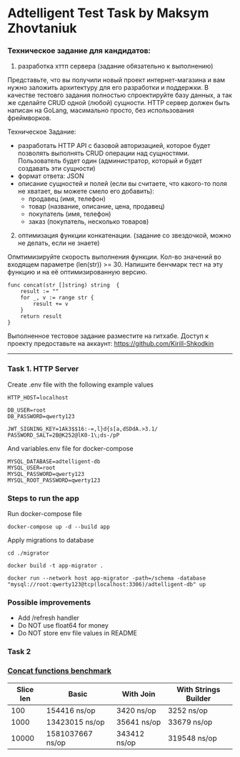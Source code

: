 # Adtelligent Test Task by Maksym Zhovtaniuk

### Техническое задание для кандидатов:

1. разработка хттп сервера (задание обязательно к выполнению)

Представьте, что вы получили новый проект интернет-магазина и вам нужно заложить архитектуру для его разработки и
поддержки. В качестве тестовго задания полностью спроектируйте базу данных, а так же сделайте CRUD одной (любой)
сущности. HTTP сервер должен быть написан на GoLang, масимально просто, без использования фреймворков.

Техническое Задание:

- разработать HTTP API с базовой авторизацией, которое будет позволять выполнять CRUD операции над сущностями.
  Пользователь будет один (администратор, который и будет создавать эти сущности)
- формат ответа: JSON
- описание сущностей и полей (если вы считаете, что какого-то поля не хватает, вы можете смело его добавить):
    - продавец (имя, телефон)
    - товар (название, описание, цена, продавец)
    - покупатель (имя, телефон)
    - заказ (покупатель, несколько товаров)


2. оптимизация функции конкатенации. (задание со звездочкой, можно не делать, если не знаете)

Опмтимизируйте скорость выполнения функции. Кол-во значений во входящем параметре (len(str)) >= 30.
Напишите бенчмарк тест на эту функцию и на её оптимизированную версию.

```
func concat(str []string) string  {
    result := ""
    for _, v := range str {
        result += v
    }
    return result
}
```

Выполненное тестовое задание разместите на гитхабе.
Доступ к проекту предоставьте на аккаунт: https://github.com/Kirill-Shkodkin

---

### Task 1. HTTP Server

Create .env file with the following example values
```dotenv
HTTP_HOST=localhost

DB_USER=root
DB_PASSWORD=qwerty123

JWT_SIGNING_KEY=1Ak3$$16:-=,l}d{s[a,dSDdA.>3.1/
PASSWORD_SALT=2B@K252@lK0-1\;ds-/pP
```

And variables.env file for docker-compose 
```dotenv
MYSQL_DATABASE=adtelligent-db
MYSQL_USER=root
MYSQL_PASSWORD=qwerty123
MYSQL_ROOT_PASSWORD=qwerty123
```

### Steps to run the app

Run docker-compose file
```shell
docker-compose up -d --build app
```

Apply migrations to database
```shell
cd ./migrator
```

```shell
docker build -t app-migrator .
```

```shell
docker run --network host app-migrator -path=/schema -database "mysql://root:qwerty123@tcp(localhost:3306)/adtelligent-db" up
```

### Possible improvements

- Add /refresh handler
- Do NOT use float64 for money
- Do NOT store env file values in README

### Task 2 
### [Concat functions benchmark](task2)

| Slice len | Basic        | With Join  | With Strings Builder |
|-----------|--------------|------------|----------------------|
| 100       | 154416 ns/op | 3420 ns/op | 3252 ns/op           |
| 1000      | 13423015 ns/op            | 35641 ns/op          | 33679 ns/op                    |
| 10000     | 1581037667 ns/op            | 343412 ns/op          | 319548 ns/op                    |